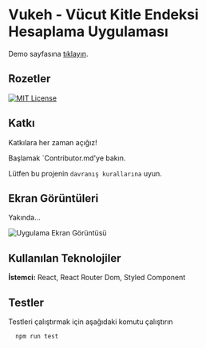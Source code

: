 
# Vukeh - Vücut Kitle Endeksi Hesaplama Uygulaması

Demo sayfasına [tıklayın](https://vukeh.netlify.app/).
## Rozetler


[![MIT License](https://img.shields.io/badge/License-MIT-green.svg)](https://choosealicense.com/licenses/mit/)


  
## Katkı

Katkılara her zaman açığız!

Başlamak `Contributor.md'ye bakın.

Lütfen bu projenin `davranış kurallarına` uyun.

  
## Ekran Görüntüleri
Yakında...

![Uygulama Ekran Görüntüsü](https://via.placeholder.com/468x300?text=App+Screenshot+Here)

  
## Kullanılan Teknolojiler

**İstemci:** React, React Router Dom, Styled Component
  
## Testler

Testleri çalıştırmak için aşağıdaki komutu çalıştırın

```bash
  npm run test
```



  